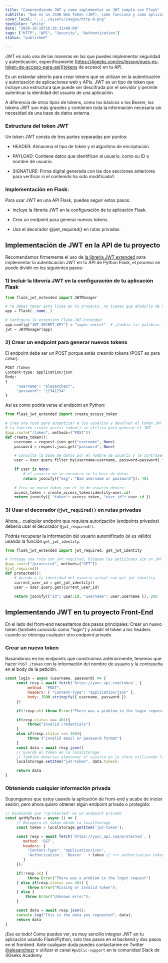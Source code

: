 ```yaml
---
title: "Comprendiendo JWT y como implementar un JWT simple con Flask"
subtitle: "Qué es un JSON Web Token (JWT), como funciona y como aplicarlo en tu API usando el Microframework Flask para el desarrollo de APIs"
cover_local: "../../assets/images/http-0.png"
textColor: "white"
date: "2020-10-19T16:36:31+00:00"
tags: ["HTTP", "API", "Security", "Authentication"]
status: "published"

---
```


JWT es solo una de las maneras en las que puedes implementar seguridad y autenticación, especificamente [https://4geeks.com/es/lesson/ques-es-token-de-acceso-para-api](tokens de acceso) en tu API.

Es un estándar abierto para crear tokens que se utilizan en la autenticación y autorización de aplicaciones web y APIs. JWT es un tipo de token que incluye una estructura que puede ser descifrada por el servidor y permite autenticar la identidad del usuario de una aplicación.

A diferencia de otros tipos de tokens, como los básicos o los Bearer, los tokens JWT son más grandes y contienen toda la información necesaria sin necesidad de una base de datos externa.

### Estructura del token JWT

Un token JWT consta de tres partes separadas por puntos:

- HEADER: Almacena el tipo de token y el algoritmo de encriptación.

- PAYLOAD: Contiene datos que identifican al usuario, como su ID o nombre de usuario.

- SIGNATURE: Firma digital generada con las dos secciones anteriores para verificar si el contenido ha sido modificado1.

### Implementación en Flask:

Para usar JWT en una API Flask, puedes seguir estos pasos:

- Incluye la librería JWT en la configuración de tu aplicación Flask.

- Crea un endpoint para generar nuevos tokens.

- Usa el decorador @jwt_required() en rutas privadas.

## Implementación de JWT en la API de tu proyecto

Recomendamos firmemente el uso de [la librería JWT extended](https://github.com/vimalloc/flask-jwt-extended) para implementar la autenticación JWT en tu API de Python Flask, el proceso se puede dividir en los siguientes pasos:

### 1) Incluir la librería JWT en la configuración de tu aplicación Flask

```py
from flask_jwt_extended import JWTManager

# Ya debes tener esta línea en tu proyecto, no tienes que añadirla de nuevo
app = Flask(__name__)

# Configura la extensión Flask-JWT-Extended
app.config["JWT_SECRET_KEY"] = "super-secret"  # ¡Cambia las palabras "super-secret" por otra cosa!
jwt = JWTManager(app)
```

### 2) Crear un endpoint para generar nuevos tokens

El endpoint debe ser un POST porque estás creando tokens (POST es para crear).

```bash
POST /token
Content-type: application/json
Body:
{
     "username": "alesanchezr",
     "password": "12341234"
}
```

Así es como podría verse el endpoint en Python:

```py
from flask_jwt_extended import create_access_token

# Crea una ruta para autenticar a los usuarios y devolver el token JWT
# La función create_access_token() se utiliza para generar el JWT
@app.route("/token", methods=["POST"])
def create_token():
    username = request.json.get("username", None)
    password = request.json.get("password", None)

    # Consulta la base de datos por el nombre de usuario y la contraseña
    user = User.query.filter_by(username=username, password=password).first()

    if user is None:
        # el usuario no se encontró en la base de datos
        return jsonify({"msg": "Bad username or password"}), 401
    
    # Crea un nuevo token con el id de usuario dentro
    access_token = create_access_token(identity=user.id)
    return jsonify({ "token": access_token, "user_id": user.id })
```

### 3) Usar el decorador `@jwt_required()` en rutas privadas

Ahora... cualquier endpoint que requiera autorización (endpoints privados) debería usar el decorador `@jwt_required()`.

Podrás recuperar la información del usuario autentificado (si es válido) usando la función `get_jwt_identity`.

```py
from flask_jwt_extended import jwt_required, get_jwt_identity

# Protege una ruta con jwt_required, bloquea las peticiones sin un JWT válido
@app.route("/protected", methods=["GET"])
@jwt_required()
def protected():
    # Accede a la identidad del usuario actual con get_jwt_identity
    current_user_id = get_jwt_identity()
    user = User.query.get(current_user_id)
    
    return jsonify({"id": user.id, "username": user.username }), 200
```

## Implementando JWT en tu proyecto Front-End

En el lado del front-end necesitamos dos pasos principales: Crear un nuevo token (también conocido como "login") y añadir el token a los headers cuando se obtenga cualquier otro endpoint privado.

### Crear un nuevo token

Basándonos en los endpoints que construimos anteriormente, tenemos que hacer `POST /token` con la información del nombre de usuario y la contraseña en el body de la petición.

```js
const login = async (username, password) => {
     const resp = await fetch(`https://your_api.com/token`, { 
          method: "POST",
          headers: { "Content-Type": "application/json" },
          body: JSON.stringify({ username, password }) 
     })

     if(!resp.ok) throw Error("There was a problem in the login request")

     if(resp.status === 401){
          throw("Invalid credentials")
     }
     else if(resp.status === 400){
          throw ("Invalid email or password format")
     }
     const data = await resp.json()
     // Guarda el token en la localStorage
     // También deberías almacenar el usuario en la store utilizando la función setItem
     localStorage.setItem("jwt-token", data.token);

     return data
}
```

### Obteniendo cualquier información privada

Supongamos que estoy usando la aplicación de front-end y acabo de iniciar sesión, pero ahora quiero obtener algún endpoint privado o protegido:

```js
// Asumiendo que "/protected" es un endpoint privado
const getMyTasks = async () => {
     // Recupera el token desde la localStorage
     const token = localStorage.getItem('jwt-token');

     const resp = await fetch(`https://your_api.com/protected`, {
        method: 'GET',
        headers: { 
          "Content-Type": "application/json",
          'Authorization': 'Bearer ' + token // ⬅⬅⬅ authorization token
        } 
     });

     if(!resp.ok) {
          throw Error("There was a problem in the login request")
     } else if(resp.status === 403) {
          throw Error("Missing or invalid token");
     } else {
         throw Error("Unknown error");
     }

     const data = await resp.json();
     console.log("This is the data you requested", data);
     return data
}
```

¡Eso es todo! Como puedes ver, es muy sencillo integrar JWT en tu aplicación usando Flask/Python, solo tres pasos en el backend y dos pasos en el frontend. Ante cualquier duda puedes contactarme en Twitter [@alesanchezr](https://twitter.com/alesanchezr) o utilizar el canal `#public-support` en la comunidad Slack de 4Geeks Academy.
